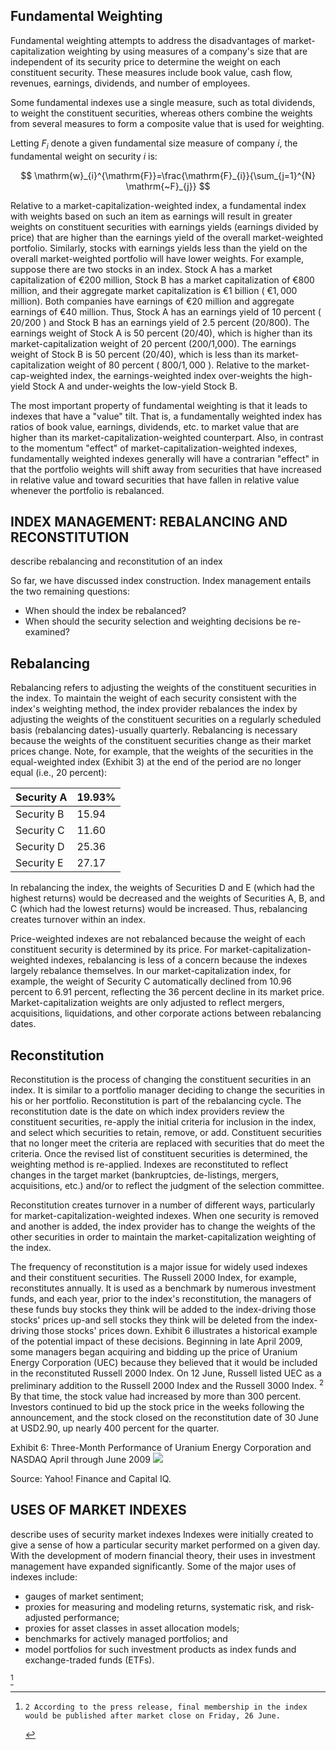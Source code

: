 ## Fundamental Weighting

Fundamental weighting attempts to address the disadvantages of market-capitalization weighting by using measures of a company's size that are independent of its security price to determine the weight on each constituent security. These measures include book value, cash flow, revenues, earnings, dividends, and number of employees.

Some fundamental indexes use a single measure, such as total dividends, to weight the constituent securities, whereas others combine the weights from several measures to form a composite value that is used for weighting.

Letting $F_{i}$ denote a given fundamental size measure of company $i$, the fundamental weight on security $i$ is:

$$
\mathrm{w}_{i}^{\mathrm{F}}=\frac{\mathrm{F}_{i}}{\sum_{j=1}^{N} \mathrm{~F}_{j}}
$$

Relative to a market-capitalization-weighted index, a fundamental index with weights based on such an item as earnings will result in greater weights on constituent securities with earnings yields (earnings divided by price) that are higher than the earnings yield of the overall market-weighted portfolio. Similarly, stocks with earnings yields less than the yield on the overall market-weighted portfolio will have lower weights. For example, suppose there are two stocks in an index. Stock A has a market capitalization of $€ 200$ million, Stock B has a market capitalization of $€ 800$ million, and their aggregate market capitalization is $€ 1$ billion ( $€ 1,000$ million). Both companies have earnings of $€ 20$ million and aggregate earnings of $€ 40$ million. Thus, Stock A has an earnings yield of 10 percent ( $20 / 200$ ) and Stock B has an earnings yield of 2.5 percent (20/800). The earnings weight of Stock A is 50 percent (20/40), which is higher than its market-capitalization weight of 20 percent (200/1,000). The earnings weight of Stock B is 50 percent (20/40), which is less than its market-capitalization weight of 80 percent ( $800 / 1,000$ ). Relative to the market-cap-weighted index, the earnings-weighted index over-weights the high-yield Stock A and under-weights the low-yield Stock B.

The most important property of fundamental weighting is that it leads to indexes that have a "value" tilt. That is, a fundamentally weighted index has ratios of book value, earnings, dividends, etc. to market value that are higher than its market-capitalization-weighted counterpart. Also, in contrast to the momentum "effect" of market-capitalization-weighted indexes, fundamentally weighted indexes generally will have a contrarian "effect" in that the portfolio weights will shift away from securities that have increased in relative value and toward securities that have fallen in relative value whenever the portfolio is rebalanced.

## INDEX MANAGEMENT: REBALANCING AND RECONSTITUTION

describe rebalancing and reconstitution of an index

So far, we have discussed index construction. Index management entails the two remaining questions:

- When should the index be rebalanced?
- When should the security selection and weighting decisions be re-examined?


## Rebalancing

Rebalancing refers to adjusting the weights of the constituent securities in the index. To maintain the weight of each security consistent with the index's weighting method, the index provider rebalances the index by adjusting the weights of the constituent securities on a regularly scheduled basis (rebalancing dates)-usually quarterly. Rebalancing is necessary because the weights of the constituent securities change as their market prices change. Note, for example, that the weights of the securities in the equal-weighted index (Exhibit 3) at the end of the period are no longer equal (i.e., 20 percent):

| Security A | $19.93 \%$ |
| :--- | :--- |
| Security B | 15.94 |
| Security C | 11.60 |
| Security D | 25.36 |
| Security E | 27.17 |

In rebalancing the index, the weights of Securities D and E (which had the highest returns) would be decreased and the weights of Securities A, B, and C (which had the lowest returns) would be increased. Thus, rebalancing creates turnover within an index.

Price-weighted indexes are not rebalanced because the weight of each constituent security is determined by its price. For market-capitalization-weighted indexes, rebalancing is less of a concern because the indexes largely rebalance themselves. In our market-capitalization index, for example, the weight of Security C automatically declined from 10.96 percent to 6.91 percent, reflecting the 36 percent decline in its market price. Market-capitalization weights are only adjusted to reflect mergers, acquisitions, liquidations, and other corporate actions between rebalancing dates.

## Reconstitution

Reconstitution is the process of changing the constituent securities in an index. It is similar to a portfolio manager deciding to change the securities in his or her portfolio. Reconstitution is part of the rebalancing cycle. The reconstitution date is the date on which index providers review the constituent securities, re-apply the initial criteria for inclusion in the index, and select which securities to retain, remove, or add. Constituent securities that no longer meet the criteria are replaced with securities that do meet the criteria. Once the revised list of constituent securities is determined, the weighting method is re-applied. Indexes are reconstituted to reflect changes in the target market (bankruptcies, de-listings, mergers, acquisitions, etc.) and/or to reflect the judgment of the selection committee.

Reconstitution creates turnover in a number of different ways, particularly for market-capitalization-weighted indexes. When one security is removed and another is added, the index provider has to change the weights of the other securities in order to maintain the market-capitalization weighting of the index.

The frequency of reconstitution is a major issue for widely used indexes and their constituent securities. The Russell 2000 Index, for example, reconstitutes annually. It is used as a benchmark by numerous investment funds, and each year, prior to the index's reconstitution, the managers of these funds buy stocks they think will be added to the index-driving those stocks' prices up-and sell stocks they think will be deleted from the index-driving those stocks' prices down. Exhibit 6 illustrates a historical example of the potential impact of these decisions. Beginning in late April 2009, some managers began acquiring and bidding up the price of Uranium Energy Corporation (UEC) because they believed that it would be included in the reconstituted Russell 2000 Index. On 12 June, Russell listed UEC as a preliminary addition to
the Russell 2000 Index and the Russell 3000 Index. ${ }^{2}$ By that time, the stock value had increased by more than 300 percent. Investors continued to bid up the stock price in the weeks following the announcement, and the stock closed on the reconstitution date of 30 June at USD2.90, up nearly 400 percent for the quarter.

Exhibit 6: Three-Month Performance of Uranium Energy Corporation and NASDAQ April through June 2009
![](https://cdn.mathpix.com/cropped/2025_06_02_e39abfbc73011a2a8a40g-3.jpg?height=628&width=1158&top_left_y=613&top_left_x=318)

Source: Yahoo! Finance and Capital IQ.

## USES OF MARKET INDEXES

describe uses of security market indexes
Indexes were initially created to give a sense of how a particular security market performed on a given day. With the development of modern financial theory, their uses in investment management have expanded significantly. Some of the major uses of indexes include:

- gauges of market sentiment;
- proxies for measuring and modeling returns, systematic risk, and risk-adjusted performance;
- proxies for asset classes in asset allocation models;
- benchmarks for actively managed portfolios; and
- model portfolios for such investment products as index funds and exchange-traded funds (ETFs).

[^0]
[^0]:    2 According to the press release, final membership in the index would be published after market close on Friday, 26 June.

